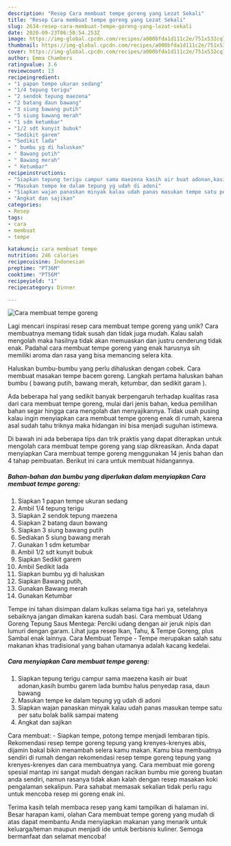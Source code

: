```yaml
---
description: "Resep Cara membuat tempe goreng yang Lezat Sekali"
title: "Resep Cara membuat tempe goreng yang Lezat Sekali"
slug: 2634-resep-cara-membuat-tempe-goreng-yang-lezat-sekali
date: 2020-09-23T06:58:54.253Z
image: https://img-global.cpcdn.com/recipes/a000bfda1d111c2e/751x532cq70/cara-membuat-tempe-goreng-foto-resep-utama.jpg
thumbnail: https://img-global.cpcdn.com/recipes/a000bfda1d111c2e/751x532cq70/cara-membuat-tempe-goreng-foto-resep-utama.jpg
cover: https://img-global.cpcdn.com/recipes/a000bfda1d111c2e/751x532cq70/cara-membuat-tempe-goreng-foto-resep-utama.jpg
author: Emma Chambers
ratingvalue: 3.6
reviewcount: 13
recipeingredient:
- "1 papan tempe ukuran sedang"
- "1/4 tepung terigu"
- "2 sendok tepung maezena"
- "2 batang daun bawang"
- "3 siung bawang putih"
- "5 siung bawang merah"
- "1 sdm ketumbar"
- "1/2 sdt kunyit bubuk"
- "Sedikit garem"
- "Sedikit lada"
- " bumbu yg di haluskan"
- " Bawang putih"
- " Bawang merah"
- " Ketumbar"
recipeinstructions:
- "Siapkan tepung terigu campur sama maezena kasih air buat adonan,kasih bumbu garem lada bumbu halus penyedap rasa, daun bawang"
- "Masukan tempe ke dalam tepung yg udah di adoni"
- "Siapkan wajan panaskan minyak kalau udah panas masukan tempe satu per satu bolak balik sampai mateng"
- "Angkat dan sajikan"
categories:
- Resep
tags:
- cara
- membuat
- tempe

katakunci: cara membuat tempe 
nutrition: 246 calories
recipecuisine: Indonesian
preptime: "PT36M"
cooktime: "PT56M"
recipeyield: "1"
recipecategory: Dinner

---
```



![Cara membuat tempe goreng](https://img-global.cpcdn.com/recipes/a000bfda1d111c2e/751x532cq70/cara-membuat-tempe-goreng-foto-resep-utama.jpg)

Lagi mencari inspirasi resep cara membuat tempe goreng yang unik? Cara membuatnya memang tidak susah dan tidak juga mudah. Kalau salah mengolah maka hasilnya tidak akan memuaskan dan justru cenderung tidak enak. Padahal cara membuat tempe goreng yang enak harusnya sih memiliki aroma dan rasa yang bisa memancing selera kita.

Haluskan bumbu-bumbu yang perlu dihaluskan dengan cobek. Cara membuat masakan tempe bacem goreng. Langkah pertama haluskan bahan bumbu ( bawang putih, bawang merah, ketumbar, dan sedikit garam ).

Ada beberapa hal yang sedikit banyak berpengaruh terhadap kualitas rasa dari cara membuat tempe goreng, mulai dari jenis bahan, kedua pemilihan bahan segar hingga cara mengolah dan menyajikannya. Tidak usah pusing kalau ingin menyiapkan cara membuat tempe goreng enak di rumah, karena asal sudah tahu triknya maka hidangan ini bisa menjadi suguhan istimewa.


Di bawah ini ada beberapa tips dan trik praktis yang dapat diterapkan untuk mengolah cara membuat tempe goreng yang siap dikreasikan. Anda dapat menyiapkan Cara membuat tempe goreng menggunakan 14 jenis bahan dan 4 tahap pembuatan. Berikut ini cara untuk membuat hidangannya.

<!--inarticleads1-->

##### Bahan-bahan dan bumbu yang diperlukan dalam menyiapkan Cara membuat tempe goreng:

1. Siapkan 1 papan tempe ukuran sedang
1. Ambil 1/4 tepung terigu
1. Siapkan 2 sendok tepung maezena
1. Siapkan 2 batang daun bawang
1. Siapkan 3 siung bawang putih
1. Sediakan 5 siung bawang merah
1. Gunakan 1 sdm ketumbar
1. Ambil 1/2 sdt kunyit bubuk
1. Siapkan Sedikit garem
1. Ambil Sedikit lada
1. Siapkan  bumbu yg di haluskan
1. Siapkan  Bawang putih,
1. Gunakan  Bawang merah
1. Gunakan  Ketumbar


Tempe ini tahan disimpan dalam kulkas selama tiga hari ya, setelahnya sebaiknya jangan dimakan karena sudah basi. Cara membuat Udang Goreng Tepung Saus Mentega: Perciki udang dengan air jeruk nipis dan lumuri dengan garam. Lihat juga resep Ikan, Tahu, &amp; Tempe Goreng, plus Sambal enak lainnya. Cara Membuat Tempe - Tempe merupakan salah satu makanan khas tradisional yang bahan utamanya adalah kacang kedelai. 

<!--inarticleads2-->

##### Cara menyiapkan Cara membuat tempe goreng:

1. Siapkan tepung terigu campur sama maezena kasih air buat adonan,kasih bumbu garem lada bumbu halus penyedap rasa, daun bawang
1. Masukan tempe ke dalam tepung yg udah di adoni
1. Siapkan wajan panaskan minyak kalau udah panas masukan tempe satu per satu bolak balik sampai mateng
1. Angkat dan sajikan


Cara membuat: - Siapkan tempe, potong tempe menjadi lembaran tipis. Rekomendasi resep tempe goreng tepung yang krenyes-krenyes abis, dijamin bakal bikin menambah selera kamu makan. Kamu bisa membuatnya sendiri di rumah dengan rekomendasi resep tempe goreng tepung yang krenyes-krenyes dan cara membuatnya yang. Cara membuat mie goreng spesial mantap ini sangat mudah dengan racikan bumbu mie goreng buatan anda sendiri, namun rasanya tidak akan kalah dengan resep masakan koki pengalaman sekalipun. Para sahabat memasak sekalian tidak perlu ragu untuk mencoba resep mi goreng enak ini. 

Terima kasih telah membaca resep yang kami tampilkan di halaman ini. Besar harapan kami, olahan Cara membuat tempe goreng yang mudah di atas dapat membantu Anda menyiapkan makanan yang menarik untuk keluarga/teman maupun menjadi ide untuk berbisnis kuliner. Semoga bermanfaat dan selamat mencoba!
